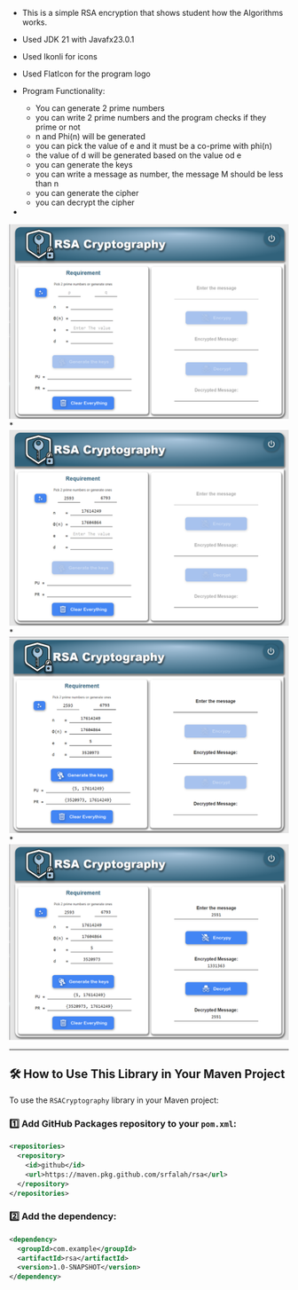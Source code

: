 * This is a simple RSA encryption that shows student how the Algorithms works.
* Used JDK 21 with Javafx23.0.1
* Used Ikonli for icons
* Used FlatIcon for the program logo
* Program Functionality:
  - You can generate 2 prime numbers
  - you can write 2 prime numbers and the program checks if they prime or not
  - n and Phi(n) will be generated
  - you can pick the value of e and it must be a co-prime with phi(n)
  - the value of d will be generated based on the value od e
  - you can generate the keys
  - you can write a message as number, the message M should be less than n
  - you can generate the cipher
  - you can decrypt the cipher

*
![Alt text](https://raw.githubusercontent.com/srfalah/RSA/master/src/main/resources/screenshots/screenshot-1.png)
*
![Alt text](https://raw.githubusercontent.com/srfalah/RSA/master/src/main/resources/screenshots/screenshot-2.png)
*
![Alt text](https://raw.githubusercontent.com/srfalah/RSA/master/src/main/resources/screenshots/screenshot-3.png)
*
![Alt text](https://raw.githubusercontent.com/srfalah/RSA/master/src/main/resources/screenshots/screenshot-4.png)





---

## 🛠 How to Use This Library in Your Maven Project

To use the `RSACryptography` library in your Maven project:

### 1️⃣ Add GitHub Packages repository to your `pom.xml`:

```xml
<repositories>
  <repository>
    <id>github</id>
    <url>https://maven.pkg.github.com/srfalah/rsa</url>
  </repository>
</repositories>
```

### 2️⃣ Add the dependency:
```xml
<dependency>
  <groupId>com.example</groupId>
  <artifactId>rsa</artifactId>
  <version>1.0-SNAPSHOT</version>
</dependency>
```


